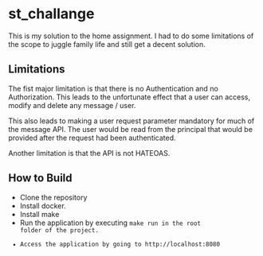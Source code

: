# st_challange
This is my solution to the home assignment.
I had to do some limitations of the scope to juggle family life and still get a decent solution.
## Limitations
The fist major limitation is that there is no Authentication and no Authorization. This leads to
the unfortunate effect that a user can access, modify and delete any message / user.

This also leads to making a user request parameter mandatory for much of the message API.
The user would be read from the principal that would be provided after the request had been authenticated.

Another limitation is that the API is not HATEOAS.

## How to Build
* Clone the repository
* Install docker.
* Install make
* Run the application by executing <code>make run</make> in the root folder of the project.
* Access the application by going to http://localhost:8080